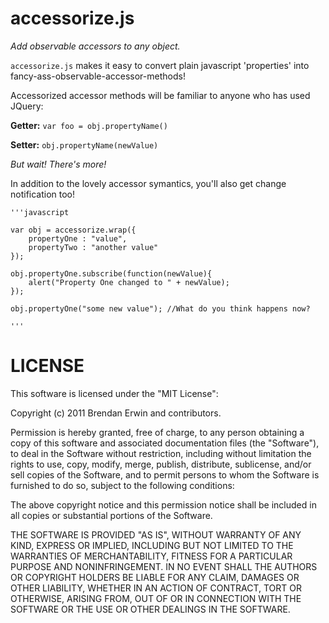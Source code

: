 accessorize.js
==============
_Add observable accessors to any object._

`accessorize.js` makes it easy to convert plain javascript 'properties'
into fancy-ass-observable-accessor-methods!

Accessorized accessor methods will be familiar to anyone who has used
JQuery:

**Getter:** `var foo = obj.propertyName()`

**Setter:** `obj.propertyName(newValue)`


_But wait! There's more!_

In addition to the lovely accessor symantics, you'll also get change
notification too!

    '''javascript

    var obj = accessorize.wrap({
        propertyOne : "value",
        propertyTwo : "another value"
    });

    obj.propertyOne.subscribe(function(newValue){
        alert("Property One changed to " + newValue);
    });

    obj.propertyOne("some new value"); //What do you think happens now?

    '''



LICENSE
=======
This software is licensed under the "MIT License":

Copyright (c) 2011 Brendan Erwin and contributors.

Permission is hereby granted, free of charge, to any person obtaining a copy
of this software and associated documentation files (the "Software"), to deal
in the Software without restriction, including without limitation the rights
to use, copy, modify, merge, publish, distribute, sublicense, and/or sell
copies of the Software, and to permit persons to whom the Software is
furnished to do so, subject to the following conditions:

The above copyright notice and this permission notice shall be included in
all copies or substantial portions of the Software.

THE SOFTWARE IS PROVIDED "AS IS", WITHOUT WARRANTY OF ANY KIND, EXPRESS OR
IMPLIED, INCLUDING BUT NOT LIMITED TO THE WARRANTIES OF MERCHANTABILITY,
FITNESS FOR A PARTICULAR PURPOSE AND NONINFRINGEMENT. IN NO EVENT SHALL THE
AUTHORS OR COPYRIGHT HOLDERS BE LIABLE FOR ANY CLAIM, DAMAGES OR OTHER
LIABILITY, WHETHER IN AN ACTION OF CONTRACT, TORT OR OTHERWISE, ARISING FROM,
OUT OF OR IN CONNECTION WITH THE SOFTWARE OR THE USE OR OTHER DEALINGS IN
THE SOFTWARE.

